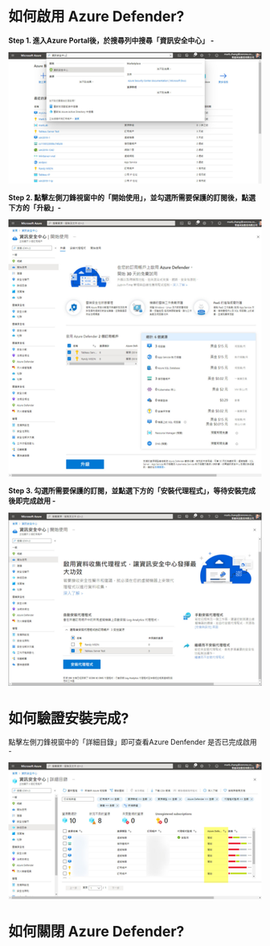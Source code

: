 # 如何啟用 Azure Defender?

**Step 1. 進入Azure Portal後，於搜尋列中搜尋「資訊安全中心」 -**

![GITHUB](https://github.com/MarkChang-Core/Azure-Security-Center/blob/main/image/image1.jpg)<br>

**Step 2. 點擊左側刀鋒視窗中的「開始使用」，並勾選所需要保護的訂閱後，點選下方的「升級」-**

![GITHUB](https://github.com/MarkChang-Core/Azure-Security-Center/blob/main/image/image2.jpg)<br>

**Step 3. 勾選所需要保護的訂閱，並點選下方的「安裝代理程式」，等待安裝完成後即完成啟用 -**

![GITHUB](https://github.com/MarkChang-Core/Azure-Security-Center/blob/main/image/image3.jpg)<br>

# 如何驗證安裝完成?

點擊左側刀鋒視窗中的「詳細目錄」即可查看Azure Denfender 是否已完成啟用 -

![GITHUB](https://github.com/MarkChang-Core/Azure-Security-Center/blob/main/image/image4.jpg)<br>

# 如何關閉 Azure Defender?

